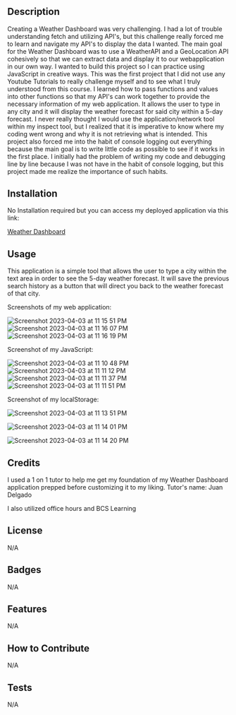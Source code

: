 # <Module-Challenge-6>

## Description


Creating a Weather Dashboard was very challenging. I had a lot of trouble understanding fetch and utilizing API's, but this challenge really forced me to learn and navigate my API's to display the data I wanted. The main goal for the Weather Dashboard was to use a WeatherAPI and a GeoLocation API cohesively so that we can extract data and display it to our webapplication in our own way. I wanted to build this project so I can practice using JavaScript in creative ways. This was the first project that I did not use any Youtube Tutorials to really challenge myself and to see what I truly understood from this course. I learned how to pass functions and values into other functions so that my API's can work together to provide the necessary information of my web application. It allows the user to type in any city and it will display the weather forecast for said city within a 5-day forecast. I never really thought I would use the application/network tool within my inspect tool, but I realized that it is imperative to know where my coding went wrong and why it is not retrieving what is intended. This project also forced me into the habit of console logging out everything because the main goal is to write little code as possible to see if it works in the first place. I initially had the problem of writing my code and debugging line by line because I was not have in the habit of console logging, but this project made me realize the importance of such habits. 
## Installation

No Installation required but you can access my deployed application via this link: 

<a href="https://ryanskang.github.io/Weather-Dashboard/" target="_blank">Weather Dashboard</a>

## Usage


This application is a simple tool that allows the user to type a city within the text area in order to see the 5-day weather forecast. It will save the previous search history as a button that will direct you back to the weather forecast of that city. 

Screenshots of my web application:

![Screenshot 2023-04-03 at 11 15 51 PM](https://user-images.githubusercontent.com/124969918/229693521-05bf8656-9383-480e-bba5-f27f9144d6d5.png)
![Screenshot 2023-04-03 at 11 16 07 PM](https://user-images.githubusercontent.com/124969918/229693520-6264b5ff-0a76-4f59-9c0e-05ddcdba9805.png)
![Screenshot 2023-04-03 at 11 16 19 PM](https://user-images.githubusercontent.com/124969918/229693515-1a497d23-8ae3-4898-87dd-e5ee62ce107b.png)

Screenshot of my JavaScript:

![Screenshot 2023-04-03 at 11 10 48 PM](https://user-images.githubusercontent.com/124969918/229692870-95336d63-a2c1-49ae-b9ac-dec9c23c5b3d.png)
![Screenshot 2023-04-03 at 11 11 12 PM](https://user-images.githubusercontent.com/124969918/229692867-7967bb5a-c757-48c1-9fe3-3bb115e57e98.png)
![Screenshot 2023-04-03 at 11 11 37 PM](https://user-images.githubusercontent.com/124969918/229692865-39fd74bc-e486-4886-8a96-488b0c312d7b.png)
![Screenshot 2023-04-03 at 11 11 51 PM](https://user-images.githubusercontent.com/124969918/229692862-613f3b2a-91b2-46f0-b4d6-8757480d6427.png)


Screenshot of my localStorage:

![Screenshot 2023-04-03 at 11 13 51 PM](https://user-images.githubusercontent.com/124969918/229693237-63071889-a74a-4270-8525-36d24f0ded69.png)

![Screenshot 2023-04-03 at 11 14 01 PM](https://user-images.githubusercontent.com/124969918/229693235-b39a434a-d3ed-44b9-96b5-ae2b65917245.png)

![Screenshot 2023-04-03 at 11 14 20 PM](https://user-images.githubusercontent.com/124969918/229693232-585a44ea-ec4f-45ff-a8df-e76945812da6.png)


## Credits

I used a 1 on 1 tutor to help me get my foundation of my Weather Dashboard application prepped before customizing it to my liking. Tutor's name: Juan Delgado

I also utilized office hours and BCS Learning


## License

N/A

## Badges

N/A

## Features

N/A

## How to Contribute

N/A

## Tests

N/A